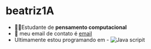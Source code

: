 # beatriz1A
- :face_in_clouds:Estudante de **pensamento computacional**
- :cold_face: meu email de contato é [email](beatriz.goncalves.silva17@eacola.pr.gov.br)
- Ultimamente estou programando em - ![Java scripit](https://img.shields.io/badge/JavaScript-323330?style=for-the-badge&logo=javascript&logoColor=F7DF1E)
